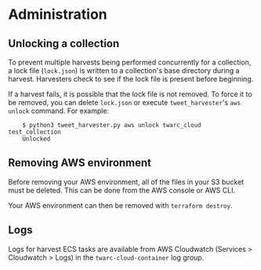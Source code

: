 # Administration

## Unlocking a collection
To prevent multiple harvests being performed concurrently for a collection, a lock file (`lock.json`) is written to a
collection's base directory during a harvest. Harvesters check to see if the lock file is present before beginning.

If a harvest fails, it is possible that the lock file is not removed. To force it to be removed, you can delete `lock.json`
or execute `tweet_harvester`'s `aws unlock` command. For example:

        $ python3 tweet_harvester.py aws unlock twarc_cloud test_collection
        Unlocked
        
## Removing AWS environment

Before removing your AWS environment, all of the files in your S3 bucket must be deleted. This can be done from the AWS
console or AWS CLI.

Your AWS environment can then be removed with `terraform destroy`.

## Logs
Logs for harvest ECS tasks are available from AWS Cloudwatch (Services > Cloudwatch > Logs) in the `twarc-cloud-container`
log group.